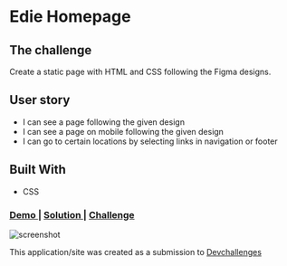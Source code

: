 # Edie Homepage

## The challenge    

Create a static page with HTML and CSS following the Figma designs.   

## User story
- I can see a page following the given design
- I can see a page on mobile following the given design
- I can go to certain locations by selecting links in navigation or footer


## Built With

- CSS

<div>
  <h3>
    <a href="https://amansgz.github.io/css-edie-homepage/">
      Demo
    </a>
    <span> | </span>
    <a href="https://devchallenges.io/solutions/O1LWD4KhT4uwWM7bFKiF">
      Solution
    </a>
    <span> | </span>
    <a href="https://devchallenges.io/challenges/xobQBuf8zWWmiYMIAZe0">
      Challenge
    </a>
  </h3>
</div>

![screenshot](./assets/preview.png)

This application/site was created as a submission to <a href="https://devchallenges.io/paths/responsive-web-developer">Devchallenges</a> 

